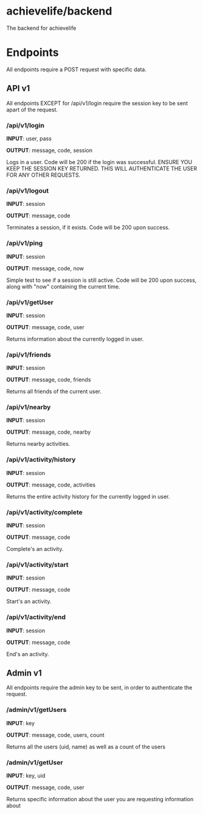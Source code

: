 # achievelife/backend
The backend for achievelife

# Endpoints
All endpoints require a POST request with specific data.

## API v1
All endpoints EXCEPT for /api/v1/login require the session key to be sent apart of the request.

### /api/v1/login
**INPUT**: user, pass

**OUTPUT**: message, code, session

Logs in a user.  Code will be 200 if the login was successful.  ENSURE YOU KEEP THE SESSION KEY RETURNED.  THIS WILL AUTHENTICATE THE USER FOR ANY OTHER REQUESTS.

### /api/v1/logout
**INPUT**: session

**OUTPUT**: message, code

Terminates a session, if it exists.  Code will be 200 upon success.

### /api/v1/ping
**INPUT**: session

**OUTPUT**: message, code, now

Simple test to see if a session is still active.  Code will be 200 upon success, along with "now" containing the current time.

### /api/v1/getUser
**INPUT**: session

**OUTPUT**: message, code, user

Returns information about the currently logged in user.

### /api/v1/friends
**INPUT**: session

**OUTPUT**: message, code, friends

Returns all friends of the current user.

### /api/v1/nearby
**INPUT**: session

**OUTPUT**: message, code, nearby

Returns nearby activities.

### /api/v1/activity/history
**INPUT**: session

**OUTPUT**: message, code, activities

Returns the entire activity history for the currently logged in user.

### /api/v1/activity/complete
**INPUT**: session

**OUTPUT**: message, code

Complete's an activity.

### /api/v1/activity/start
**INPUT**: session

**OUTPUT**: message, code

Start's an activity.

### /api/v1/activity/end
**INPUT**: session

**OUTPUT**: message, code

End's an activity.

## Admin v1
All endpoints require the admin key to be sent, in order to authenticate the request.

### /admin/v1/getUsers
**INPUT**: key

**OUTPUT**: message, code, users, count

Returns all the users (uid, name) as well as a count of the users

### /admin/v1/getUser
**INPUT**: key, uid

**OUTPUT**: message, code, user

Returns specific information about the user you are requesting information about